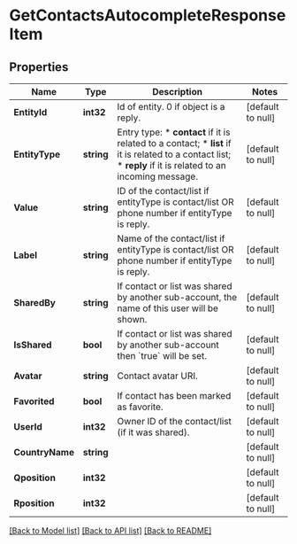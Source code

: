 # GetContactsAutocompleteResponseItem

## Properties
Name | Type | Description | Notes
------------ | ------------- | ------------- | -------------
**EntityId** | **int32** | Id of entity. 0 if object is a reply. | [default to null]
**EntityType** | **string** | Entry type: * **contact** if it is related to a contact; * **list** if it is related to a contact list; * **reply** if it is related to an incoming message.  | [default to null]
**Value** | **string** | ID of the contact/list if entityType is contact/list OR phone number if entityType is reply. | [default to null]
**Label** | **string** | Name of the contact/list if entityType is contact/list OR phone number if entityType is reply. | [default to null]
**SharedBy** | **string** | If contact or list was shared by another sub-account, the name of this user will be shown. | [default to null]
**IsShared** | **bool** | If contact or list was shared by another sub-account then &#x60;true&#x60; will be set. | [default to null]
**Avatar** | **string** | Contact avatar URI. | [default to null]
**Favorited** | **bool** | If contact has been marked as favorite. | [default to null]
**UserId** | **int32** | Owner ID of the contact/list (if it was shared). | [default to null]
**CountryName** | **string** |  | [default to null]
**Qposition** | **int32** |  | [default to null]
**Rposition** | **int32** |  | [default to null]

[[Back to Model list]](../README.md#documentation-for-models) [[Back to API list]](../README.md#documentation-for-api-endpoints) [[Back to README]](../README.md)


